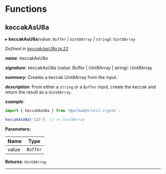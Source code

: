 

# Functions

<a id="keccakasu8a"></a>

##  keccakAsU8a

▸ **keccakAsU8a**(value: *`Buffer` | `Uint8Array` | `string`*): `Uint8Array`

*Defined in [keccak/asU8a.ts:22](https://github.com/polkadot-js/common/blob/5cb5390/packages/util-crypto/src/keccak/asU8a.ts#L22)*

*__name__*: keccakAsU8a

*__signature__*: keccakAsU8a (value: Buffer | Uint8Array | string): Uint8Array

*__summary__*: Creates a keccak Uint8Array from the input.

*__description__*: From either a `string` or a `Buffer` input, create the keccak and return the result as a `Uint8Array`.

*__example__*:   

```javascript
import { keccakAsU8a } from '@polkadot/util-crypto';

keccakAsU8a('123'); // => Uint8Array
```

**Parameters:**

| Name | Type |
| ------ | ------ |
| value | `Buffer` | `Uint8Array` | `string` |

**Returns:** `Uint8Array`

___

